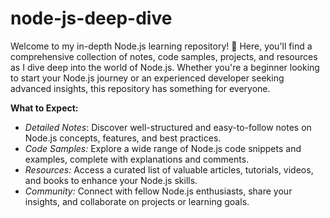 # node-js-deep-dive

Welcome to my in-depth Node.js learning repository! 🚀 Here, you'll find a comprehensive collection of notes, code samples, projects, and resources as I dive deep into the world of Node.js. Whether you're a beginner looking to start your Node.js journey or an experienced developer seeking advanced insights, this repository has something for everyone.

**What to Expect:**

- _Detailed Notes_: Discover well-structured and easy-to-follow notes on Node.js concepts, features, and best practices.
- _Code Samples:_ Explore a wide range of Node.js code snippets and examples, complete with explanations and comments.
- _Resources:_ Access a curated list of valuable articles, tutorials, videos, and books to enhance your Node.js skills.
- _Community:_ Connect with fellow Node.js enthusiasts, share your insights, and collaborate on projects or learning goals.
